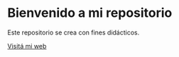 # Bienvenido a mi repositorio

Este repositorio se crea con fines didácticos. 

[Visitá mi web](https://redes.rauljesus.xyz)
